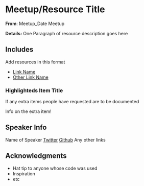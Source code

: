 # Meetup/Resource Title

**From**:
Meetup_Date Meetup

**Details:**
One Paragraph of resource description goes here

## Includes

Add resources in this format

- [Link Name](link)
- [Other Link Name](other-link)

### Highlighteds Item Title

If any extra items people have requested are to be documented

Info on the extra item!

## Speaker Info

Name of Speaker
[Twitter](twitter.com/username)
[Github](github.com/username)
Any other links

## Acknowledgments

- Hat tip to anyone whose code was used
- Inspiration
- etc
